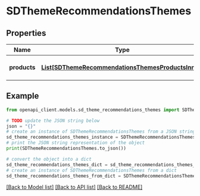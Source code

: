 # SDThemeRecommendationsThemes


## Properties

Name | Type | Description | Notes
------------ | ------------- | ------------- | -------------
**products** | [**List[SDThemeRecommendationsThemesProductsInner]**](SDThemeRecommendationsThemesProductsInner.md) | A list of contextual targeting theme recommendations. | [optional] 

## Example

```python
from openapi_client.models.sd_theme_recommendations_themes import SDThemeRecommendationsThemes

# TODO update the JSON string below
json = "{}"
# create an instance of SDThemeRecommendationsThemes from a JSON string
sd_theme_recommendations_themes_instance = SDThemeRecommendationsThemes.from_json(json)
# print the JSON string representation of the object
print(SDThemeRecommendationsThemes.to_json())

# convert the object into a dict
sd_theme_recommendations_themes_dict = sd_theme_recommendations_themes_instance.to_dict()
# create an instance of SDThemeRecommendationsThemes from a dict
sd_theme_recommendations_themes_from_dict = SDThemeRecommendationsThemes.from_dict(sd_theme_recommendations_themes_dict)
```
[[Back to Model list]](../README.md#documentation-for-models) [[Back to API list]](../README.md#documentation-for-api-endpoints) [[Back to README]](../README.md)


